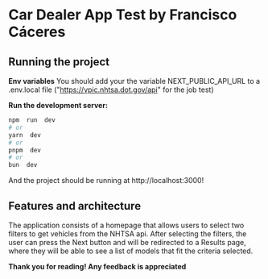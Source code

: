 # Car Dealer App Test by Francisco Cáceres
## Running the project
**Env variables**
You should add your the variable NEXT_PUBLIC_API_URL to a .env.local file ("https://vpic.nhtsa.dot.gov/api" for the job test)

**Run the development server:**
```bash
npm  run  dev
# or
yarn  dev
# or
pnpm  dev
# or
bun  dev
```
And the project should be running at http://localhost:3000!

## Features and architecture
The application consists of a homepage that allows users to select two filters to get vehicles from the NHTSA api. After selecting the filters, the user can press the Next button and will be redirected to a Results page, where they will be able to see a list of models that fit the criteria selected.


**Thank you for reading! Any feedback is appreciated**
